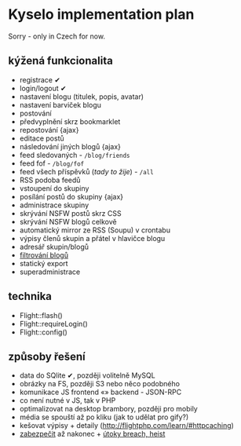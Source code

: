 # Kyselo implementation plan

Sorry - only in Czech for now.

## kýžená funkcionalita

- registrace ✔
- login/logout ✔
- nastavení blogu (titulek, popis, avatar)
- nastavení barviček blogu
- postování 
- předvyplnění skrz bookmarklet
- repostování {ajax}
- editace postů
- následování jiných blogů {ajax}
- feed sledovaných - `/blog/friends`
- feed fof - `/blog/fof`
- feed všech příspěvků (*tady to žije*) - `/all`
- RSS podoba feedů
- vstoupení do skupiny
- posílání postů do skupiny {ajax}
- administrace skupiny
- skrývání NSFW postů skrz CSS
- skrývání NSFW blogů celkově
- automatický mirror ze RSS (Soupu) v crontabu
- výpisy členů skupin a přátel v hlavičce blogu
- adresář skupin/blogů
- [filtrování blogů](http://didyouknow.soup.io/post/481207241/You-can-easily-filter-your-Soup-and)
- statický export
- superadministrace

## technika

- Flight::flash()
- Flight::requireLogin()
- Flight::config()

## způsoby řešení

- data do SQlite ✔, později volitelně MySQL
- obrázky na FS, později S3 nebo něco podobného
- komunikace JS frontend «» backend - JSON-RPC
- co není nutné v JS, tak v PHP
- optimalizovat na desktop brambory, později pro mobily
- média se spouští až po kliku (jak to udělat pro gify?)
- kešovat výpisy + detaily (http://flightphp.com/learn/#httpcaching)
- [zabezpečit](http://flourishlib.com/docs/Security) až nakonec + [útoky breach, heist](https://www.fg.cz/cs/deje-se/prolomeni-sifrovaneho-protokolu-https-10930)